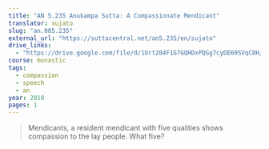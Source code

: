 ```yaml
---
title: "AN 5.235 Anukampa Sutta: A Compassionate Mendicant"
translator: sujato
slug: "an.005.235"
external_url: "https://suttacentral.net/an5.235/en/sujato"
drive_links:
  - "https://drive.google.com/file/d/1Urt204F1G7GQHDxPQGg7cyOE69SVqC8H/view?usp=drivesdk"
course: monastic
tags:
  - compassion
  - speech
  - an
year: 2018
pages: 1
---
```


> Mendicants, a resident mendicant with five qualities shows compassion to the lay people. What five?

<!---->
